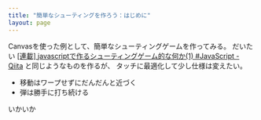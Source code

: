 ```yaml
---
title: "簡単なシューティングを作ろう：はじめに"
layout: page
---
```

Canvasを使った例として、簡単なシューティングゲームを作ってみる。
だいたい [[連載] javascriptで作るシューティングゲーム的な何か(1) #JavaScript - Qiita](https://qiita.com/doxas/items/9debec7e1f0c19bc8daa) と同じようなものを作るが、
タッチに最適化して少し仕様は変えたい。

- 移動はワープせずにだんだんと近づく
- 弾は勝手に打ち続ける

いかいか